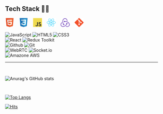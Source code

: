 ## Tech Stack 🧑‍💻

<p align="left">
  <img height="30" src="https://raw.githubusercontent.com/devicons/devicon/master/icons/html5/html5-original.svg">
  &nbsp;&nbsp;
  <img height="30" src="https://raw.githubusercontent.com/devicons/devicon/master/icons/css3/css3-original.svg">
  &nbsp;&nbsp;
  <img height="30" src="https://raw.githubusercontent.com/devicons/devicon/master/icons/javascript/javascript-original.svg">
  &nbsp;&nbsp;
  <img height="30" src="https://raw.githubusercontent.com/devicons/devicon/master/icons/react/react-original.svg">
  &nbsp;&nbsp;
  <img height="30" src="https://raw.githubusercontent.com/devicons/devicon/master/icons/redux/redux-original.svg">
  &nbsp;&nbsp;
  <img height="30" src="https://raw.githubusercontent.com/devicons/devicon/master/icons/git/git-original.svg">
  &nbsp;&nbsp;
</p>

<div>
<img alt="JavaScript" src="https://img.shields.io/badge/javascript-F7DF1E?style=for-the-badge&logo=javascript&logoColor=white">
<img alt="HTML5" src="https://img.shields.io/badge/HTML5-E34F26?style=for-the-badge&logo=HTML5&logoColor=white">
<img alt="CSS3" src="https://img.shields.io/badge/CSS3-1572B6?style=for-the-badge&logo=CSS3&logoColor=white">
  <br>
<img alt="React" src="https://img.shields.io/badge/react-black?style=for-the-badge&logo=react&logoColor=blue">
<img alt="Redux Toolkit" src="https://img.shields.io/badge/redux-tookit-light black?style=for-the-badge&logoredux&logoColor=blue">
  <br>
<img alt="Github" src="https://img.shields.io/badge/github-181717?style=for-the-badge&logo=github&logoColor=grey">
<img alt="Git" src="https://img.shields.io/badge/git-F05032?style=for-the-badge&logo=git&logoColor=grey">
  <br>
<img alt="WebRTC" src="https://img.shields.io/badge/webRTC-white?style=for-the-badge&logo=webRTC&logoColor=blue">
<img alt="Socket.io" src="https://img.shields.io/badge/socketio-black?style=for-the-badge&logo=socket.io&logoColor=white">
  <br>
<img alt="Amazone AWS" src="https://img.shields.io/badge/amazonaws-green?style=for-the-badge&logo=amazonaws&logoColor=grey">
</div>

- - -
  <br>
  
![Anurag's GitHub stats](https://github-readme-stats.vercel.app/api?username=adultcho&show_icons=true&theme=radical)

<br>

[![Top Langs](https://github-readme-stats.vercel.app/api/top-langs/?username=adultcho&layout=compact)](https://github.com/anuraghazra/github-readme-stats)

[![Hits](https://hits.seeyoufarm.com/api/count/incr/badge.svg?url=https%3A%2F%2Fgithub.com%2Fadultcho&count_bg=%2379C83D&title_bg=%23555555&icon=&icon_color=%23E7E7E7&title=hits&edge_flat=false)](https://hits.seeyoufarm.com)                
